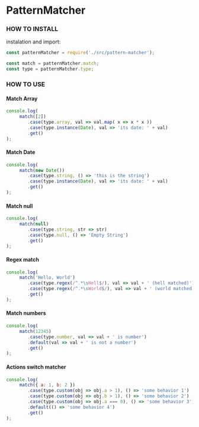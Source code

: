 # PatternMatcher

### HOW TO INSTALL

instalation and import:

```js
const patternMatcher = require('./src/pattern-matcher');

const match = patternMatcher.match;
const type = patternMatcher.type;
```

### HOW TO USE

#### Match Array

```js
console.log(
     match([2])
        .case(type.array, val => val.map( x => x * x ))
        .case(type.instance(Date), val => 'its date: ' + val)
        .get()
);
```

#### Match Date

```js
console.log(
     match(new Date())
        .case(type.string, () => 'this is the string')
        .case(type.instance(Date), val => 'its date: ' + val)
        .get()
);
```

#### Match null

```js
console.log(
     match(null)
        .case(type.string, str => str)
        .case(type.null, () => 'Empty String')
        .get()
);
```

#### Regex match

```js
console.log(
     match('Hello, World')
        .case(type.regex(/^.*\sHell$/), val => val + ' (hell matched)')
        .case(type.regex(/^.*\sWorld$/), val => val + ' (world matched)')
        .get()
);
```


#### Match numbers

```js
console.log(
     match(12345)
        .case(type.number, val => val + ' is number')
        .default(val => val + ' is not a number')
        .get()
);
```


#### Actions switch matcher

```js
console.log(
     match({ a: 1, b: 2 })
        .case(type.custom(obj => obj.a > 1), () => 'some behavior 1')
        .case(type.custom(obj => obj.b > 1), () => 'some behavior 2')
        .case(type.custom(obj => obj.a === 0), () => 'some behavior 3')
        .default(() => 'some behavior 4')
        .get()
);
```